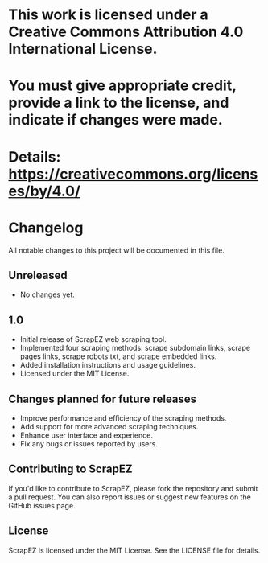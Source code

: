 # This work is licensed under a Creative Commons Attribution 4.0 International License.
# You must give appropriate credit, provide a link to the license, and indicate if changes were made.
# Details: https://creativecommons.org/licenses/by/4.0/

Changelog
==========

All notable changes to this project will be documented in this file.

**Unreleased**
--------------

* No changes yet.

**1.0**
--------

* Initial release of ScrapEZ web scraping tool.
* Implemented four scraping methods: scrape subdomain links, scrape pages links, scrape robots.txt, and scrape embedded links.
* Added installation instructions and usage guidelines.
* Licensed under the MIT License.

**Changes planned for future releases**
--------------------------------------

* Improve performance and efficiency of the scraping methods.
* Add support for more advanced scraping techniques.
* Enhance user interface and experience.
* Fix any bugs or issues reported by users.

**Contributing to ScrapEZ**
---------------------------

If you'd like to contribute to ScrapEZ, please fork the repository and submit a pull request. You can also report issues or suggest new features on the GitHub issues page.

**License**
---------

ScrapEZ is licensed under the MIT License. See the LICENSE file for details.